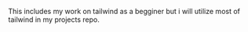 This includes my work on tailwind as a begginer but i will utilize most of tailwind in my projects repo.
